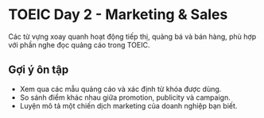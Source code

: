 # TOEIC Day 2 - Marketing & Sales

Các từ vựng xoay quanh hoạt động tiếp thị, quảng bá và bán hàng, phù hợp với phần nghe đọc quảng cáo trong TOEIC.

## Gợi ý ôn tập
- Xem qua các mẫu quảng cáo và xác định từ khóa được dùng.
- So sánh điểm khác nhau giữa promotion, publicity và campaign.
- Luyện mô tả một chiến dịch marketing của doanh nghiệp bạn biết.
